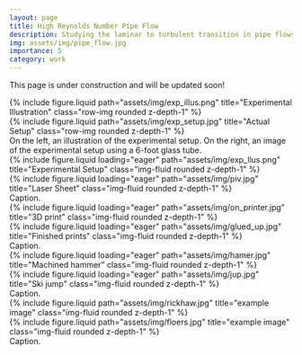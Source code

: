 ```yaml
---
layout: page
title: High Reynolds Number Pipe Flow
description: Studying the laminar to turbulent transition in pipe flows.
img: assets/img/pipe_flow.jpg
importance: 5
category: work
---
```


This page is under construction and will be updated soon!

<div class="row align-items-center custom-row">
    <div class="col">
        {% include figure.liquid path="assets/img/exp_illus.png" title="Experimental Illustration" class="row-img rounded z-depth-1" %}
    </div>
    <div class="col">
        {% include figure.liquid path="assets/img/exp_setup.jpg" title="Actual Setup" class="row-img rounded z-depth-1" %}
    </div>
</div>
<div class="caption">
    On the left, an illustration of the experimental setup. On the right, an image of the experimental setup using a 6-foot glass tube.
</div>

<div class="row">
    <div class="col-sm mt-3 mt-md-0">
        {% include figure.liquid loading="eager" path="assets/img/exp_llus.png" title="Experimental Setup" class="img-fluid rounded z-depth-1" %}
    </div>
    <div class="col-sm mt-3 mt-md-0">
        {% include figure.liquid loading="eager" path="assets/img/piv.jpg" title="Laser Sheet" class="img-fluid rounded z-depth-1" %}
    </div>
</div>
<div class="caption">
    Caption.
</div>

<div class="row">
    <div class="col-sm mt-3 mt-md-0">
        {% include figure.liquid loading="eager" path="assets/img/on_printer.jpg" title="3D print" class="img-fluid rounded z-depth-1" %}
    </div>
    <div class="col-sm mt-3 mt-md-0">
        {% include figure.liquid loading="eager" path="assets/img/glued_up.jpg" title="Finished prints" class="img-fluid rounded z-depth-1" %}
    </div>
</div>
<div class="caption">
    Caption.
</div>

<div class="row">
    <div class="col-sm mt-3 mt-md-0">
        {% include figure.liquid loading="eager" path="assets/img/hamer.jpg" title="Machined hammer" class="img-fluid rounded z-depth-1" %}
    </div>
    <div class="col-sm mt-3 mt-md-0">
        {% include figure.liquid loading="eager" path="assets/img/jup.jpg" title="Ski jump" class="img-fluid rounded z-depth-1" %}
    </div>
</div>
<div class="caption">
    Caption. 
</div>

<div class="row justify-content-sm-center">
    <div class="col-sm-7 mt-3 mt-md-0">
        {% include figure.liquid path="assets/img/rickhaw.jpg" title="example image" class="img-fluid rounded z-depth-1" %}
    </div>
    <div class="col-sm-5 mt-3 mt-md-0">
        {% include figure.liquid path="assets/img/floers.jpg" title="example image" class="img-fluid rounded z-depth-1" %}
    </div>
</div>
<div class="caption">
    Caption. 
</div>


